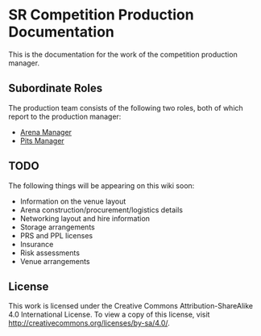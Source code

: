# SR Competition Production Documentation

This is the documentation for the work of the competition production
manager.

## Subordinate Roles

The production team consists of the following two roles, both of which
report to the production manager:

 * [Arena Manager](roles/arena-manager)
 * [Pits Manager](roles/pits-manager)

## TODO

The following things will be appearing on this wiki soon:

 * Information on the venue layout
 * Arena construction/procurement/logistics details
 * Networking layout and hire information
 * Storage arrangements
 * PRS and PPL licenses
 * Insurance
 * Risk assessments
 * Venue arrangements

## License

This work is licensed under the Creative Commons
Attribution-ShareAlike 4.0 International License. To view a copy of
this license, visit http://creativecommons.org/licenses/by-sa/4.0/.
